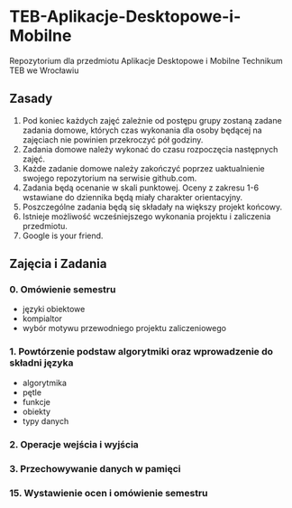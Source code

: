 # TEB-Aplikacje-Desktopowe-i-Mobilne
Repozytorium dla przedmiotu Aplikacje Desktopowe i Mobilne Technikum TEB we Wrocławiu

## Zasady

1. Pod koniec każdych zajęć zależnie od postępu grupy zostaną zadane zadania domowe, których czas wykonania dla osoby będącej na zajęciach nie powinien przekroczyć pół godziny.
2. Zadania domowe należy wykonać do czasu rozpoczęcia następnych zajęć.
3. Każde zadanie domowe należy zakończyć poprzez uaktualnienie swojego repozytorium na serwisie github.com.
4. Zadania będą ocenanie w skali punktowej. Oceny z zakresu 1-6 wstawiane do dziennika będą miały charakter orientacyjny.
5. Poszczególne zadania będą się składały na większy projekt końcowy.
6. Istnieje możliwość wcześniejszego wykonania projektu i zaliczenia przedmiotu.
7. Google is your friend.

## Zajęcia i Zadania

### 0. Omówienie semestru
  - języki obiektowe
  - kompialtor
  - wybór motywu przewodniego projektu zaliczeniowego
 
### 1. Powtórzenie podstaw algorytmiki oraz wprowadzenie do składni języka
  - algorytmika
  - pętle
  - funkcje
  - obiekty
  - typy danych
  
### 2. Operacje wejścia i wyjścia

### 3. Przechowywanie danych w pamięci

### 

### 

### 15. Wystawienie ocen i omówienie semestru
